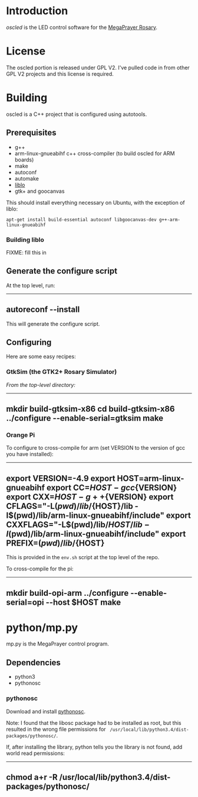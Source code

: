 # Introduction

*oscled* is the LED control software for the [MegaPrayer
 Rosary](http://www.hatchfund.org/project/megaprayer).

# License

The oscled portion is released under GPL V2. I've pulled code in from
other GPL V2 projects and this license is required.

# Building

oscled is a C++ project that is configured using autotools.

## Prerequisites

* g++
* arm-linux-gnueabihf c++ cross-compiler (to build oscled for ARM boards)
* make
* autoconf
* automake 
* [liblo](http://liblo.sourceforge.net/)
* gtk+ and goocanvas

This should install everything necessary on Ubuntu, with the exception of liblo:

`apt-get install build-essential autoconf libgoocanvas-dev g++-arm-linux-gnueabihf`

### Building liblo

FIXME: fill this in

## Generate the configure script

At the top level, run:

-----
autoreconf --install
-----

This will generate the configure script.

## Configuring

Here are some easy recipes:

### GtkSim (the GTK2+ Rosary Simulator)

*From the top-level directory:*

-----
mkdir build-gtksim-x86
cd build-gtksim-x86
../configure --enable-serial=gtksim
make
-----

### Orange Pi

To configure to cross-compile for arm (set VERSION to the version of gcc you have installed):

-----
export VERSION=-4.9
export HOST=arm-linux-gnueabihf
export CC=${HOST}-gcc${VERSION}
export CXX=${HOST}-g++${VERSION}
export CFLAGS="-L$(pwd)/lib/${HOST}/lib -I$(pwd)/lib/arm-linux-gnueabihf/include"
export CXXFLAGS="-L$(pwd)/lib/${HOST}/lib -I$(pwd)/lib/arm-linux-gnueabihf/include"
export PREFIX=$(pwd)/lib/${HOST}
-----

This is provided in the `env.sh` script at the top level of the repo.

To cross-compile for the pi:

-----
mkdir build-opi-arm
../configure --enable-serial=opi --host $HOST
make
-----


# python/mp.py

mp.py is the MegaPrayer control program.

## Dependencies

* python3
* pythonosc

### pythonosc

Download and install [pythonosc](https://pypi.python.org/pypi/python-osc).

Note: I found that the libosc package had to be installed as root, but this resulted in the wrong
file permissions for ` /usr/local/lib/python3.4/dist-packages/pythonosc/`.

If, after installing the library, python tells you the library is not found, add world read permissions:

-----
chmod a+r -R /usr/local/lib/python3.4/dist-packages/pythonosc/
-----